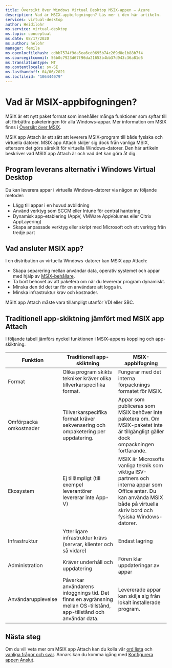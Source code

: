 ```yaml
---
title: Översikt över Windows Virtual Desktop MSIX-appen – Azure
description: Vad är MSIX-appbifogningen? Läs mer i den här artikeln.
services: virtual-desktop
author: Heidilohr
ms.service: virtual-desktop
ms.topic: conceptual
ms.date: 08/17/2020
ms.author: helohr
manager: femila
ms.openlocfilehash: cdbb7574f9da5ea6cd0695b74c269d8e1b88b7f4
ms.sourcegitcommit: 56b0c7923d67f96da21653b4bb37d943c36a81d6
ms.translationtype: MT
ms.contentlocale: sv-SE
ms.lasthandoff: 04/06/2021
ms.locfileid: "106444079"
---
```

# <a name="what-is-msix-app-attach"></a>Vad är MSIX-appbifogningen?

MSIX är ett nytt paket format som innehåller många funktioner som syftar till att förbättra paketeringen för alla Windows-appar. Mer information om MSIX finns i [Översikt över MSIX](/windows/msix/overview).

MSIX app Attach är ett sätt att leverera MSIX-program till både fysiska och virtuella datorer. MSIX app Attach skiljer sig dock från vanliga MSIX, eftersom det görs särskilt för virtuella Windows-datorer. Den här artikeln beskriver vad MSIX app Attach är och vad det kan göra åt dig.

## <a name="application-delivery-options-in-windows-virtual-desktop"></a>Program leverans alternativ i Windows Virtual Desktop

Du kan leverera appar i virtuella Windows-datorer via någon av följande metoder:

- Lägg till appar i en huvud avbildning
- Använd verktyg som SCCM eller Intune för central hantering
- Dynamisk app-etablering (AppV, VMWare AppVolumes eller Citrix AppLayering)
- Skapa anpassade verktyg eller skript med Microsoft och ett verktyg från tredje part

## <a name="what-does-msix-app-attach-do"></a>Vad ansluter MSIX app?

I en distribution av virtuella Windows-datorer kan MSIX app Attach:

- Skapa separering mellan användar data, operativ systemet och appar med hjälp av [MSIX-behållare](/windows/msix/msix-container).
- Ta bort behovet av att paketera om när du levererar program dynamiskt.
- Minska den tid det tar för en användare att logga in.
- Minska infrastruktur krav och kostnader.

MSIX app Attach måste vara tillämpligt utanför VDI eller SBC.

## <a name="traditional-app-layering-compared-to-msix-app-attach"></a>Traditionell app-skiktning jämfört med MSIX app Attach

I följande tabell jämförs nyckel funktionen i MSIX-appens koppling och app-skiktning.

| Funktion | Traditionell app-skiktning  | MSIX-appbifogning  |
|-----|-----------------------------|--------------------|
| Format               | Olika program skikts tekniker kräver olika tillverkarspecifika format. | Fungerar med det interna förpacknings formatet för MSIX.        |
| Omförpacka omkostnader | Tillverkarspecifika format kräver sekvensering och ompaketering per uppdatering.         | Appar som publiceras som MSIX behöver inte paketera om. Om MSIX-paketet inte är tillgängligt gäller dock ompackningen fortfarande. |
| Ekosystem            | Ej tillämpligt (till exempel leverantörer levererar inte App-V)  | MSIX är Microsofts vanliga teknik som viktiga ISV-partners och interna appar som Office antar. Du kan använda MSIX både på virtuella skriv bord och fysiska Windows-datorer. |
| Infrastruktur       | Ytterligare infrastruktur krävs (servrar, klienter och så vidare) | Endast lagring   |
| Administration       | Kräver underhåll och uppdatering   | Fören klar uppdateringar av appar |
| Användarupplevelse      | Påverkar användarens inloggnings tid. Det finns en avgränsning mellan OS-tillstånd, app-tillstånd och användar data.  | Levererade appar kan skilja sig från lokalt installerade program. |

## <a name="next-steps"></a>Nästa steg

Om du vill veta mer om MSIX app Attach kan du kolla vår [ord lista](app-attach-glossary.md) och [vanliga frågor och svar](app-attach-faq.md). Annars kan du komma igång med [Konfigurera appen Anslut](app-attach.md).
